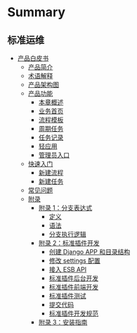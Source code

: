 # Summary

## 标准运维
* [产品白皮书]()
    * [产品简介](产品白皮书/产品简介/README.md)
    * [术语解释](产品白皮书/术语解释/glossary.md)
    * [产品架构图](产品白皮书/产品架构图/framework.md)
    * [产品功能]()
        * [本章概述](产品白皮书/产品功能/function.md)
        * [业务首页](产品白皮书/产品功能/page.md)
        * [流程模板](产品白皮书/产品功能/flow.md)
        * [周期任务](产品白皮书/产品功能/PeriodicTasks.md)
        * [任务记录](产品白皮书/产品功能/record.md)
        * [轻应用](产品白皮书/产品功能/use.md)
        * [管理员入口](产品白皮书/产品功能/AdministratorPortal.md)
    * [快速入门]()
        * [新建流程](产品白皮书/快速入门/Guide1.md)
        * [新建任务](产品白皮书/快速入门/Guide2.md)
    * [常见问题](产品白皮书/常见问题/FAQ.md)
    * [附录]()
        * [附录 1：分支表达式]()
            * [定义](产品白皮书/附录/define.md)
            * [语法](产品白皮书/附录/grammar.md)
            * [分支执行逻辑](产品白皮书/附录/logic.md)
        * [附录 2：标准插件开发]()
            * [创建 Django APP 和目录结构](产品白皮书/附录/Django.md)
            * [修改 settings 配置](产品白皮书/附录/settings.md)
            * [接入 ESB API](产品白皮书/附录/ESB.md)
            * [标准插件后台开发](产品白皮书/附录/atomic.md)
            * [标准插件前端开发](产品白皮书/附录/front.md)
            * [标准插件测试](产品白皮书/附录/test.md)
            * [提交代码](产品白皮书/附录/submit.md)
            * [标准插件开发规范](产品白皮书/附录/specification.md)
        * [附录 3：安装指南](产品白皮书/附录/term4.md)